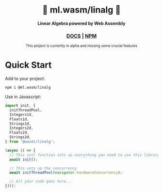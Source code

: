 <div align="center">
  <h1>📐 ml.wasm/linalg 📏</h1>

  <p>
    <strong>Linear Algebra powered by Web Assembly</strong>
  </p>

  <h3>
    <a href="https://ml-wasm.github.io/linalg">DOCS</a>
    <span> | </span>
    <a href="https://www.npmjs.com/package/@ml.wasm/linalg">NPM</a>
  </h3>
  
  <sub>This project is currently in alpha and missing some crucial features</sub>
</div>

# Quick Start

Add to your project:

``` sh
npm i @ml.wasm/linalg
```

Use in Javascript:

``` javascript
import init, {
  initThreadPool,
  Integers1d,
  Floats1d,
  Strings1d,
  Integers2d,
  Floats2d,
  Strings2d,
} from '@wasml/linalg';

(async () => {
  // This init function sets up everything you need to use this library
  await init();

  // This sets up the concurrency
  await initThreadPool(navigator.hardwareConcurrency);

  // All your code goes here...
})();
```
